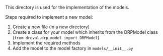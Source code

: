 This directory is used for the implementation of the models.

Steps required to implement a new model: 
1. Create a new file (in a new directory)
2. Create a class for your model which inherits from the DRPModel class (```from dreval.drp_model import DRPModel```)
3. Implement the required methods
4. Add the model to the model factory in ```models/__init__.py```
